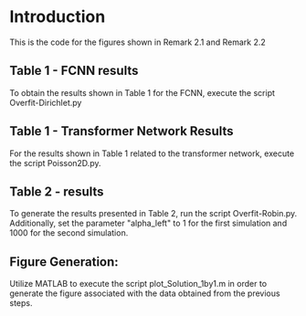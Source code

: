 # Introduction
This is the code for the figures shown in Remark 2.1 and Remark 2.2
## Table 1 - FCNN results
To obtain the results shown in Table 1 for the FCNN, execute the script Overfit-Dirichlet.py
## Table 1 - Transformer Network Results
For the results shown in Table 1 related to the transformer network, execute the script Poisson2D.py.
## Table 2 - results
To generate the results presented in Table 2, run the script Overfit-Robin.py. Additionally, set the parameter "alpha_left" to 1 for the first simulation and 1000 for the second simulation.
## Figure Generation:
Utilize MATLAB to execute the script plot_Solution_1by1.m in order to generate the figure associated with the data obtained from the previous steps.
